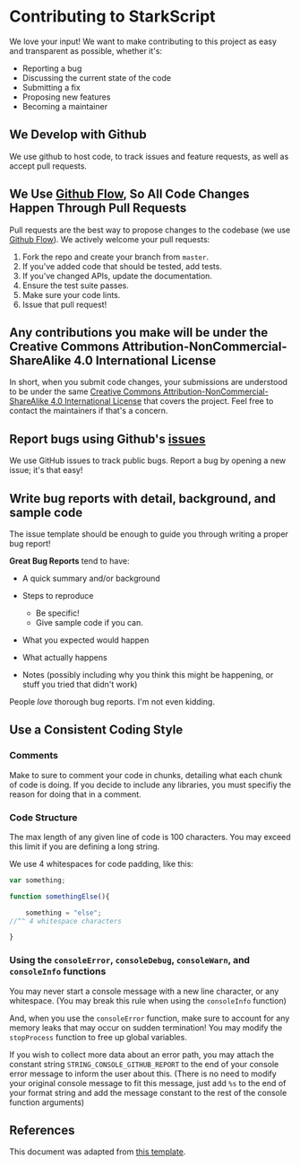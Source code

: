 # Contributing to StarkScript

We love your input! We want to make contributing to this project as easy and transparent as possible, whether it's:

- Reporting a bug
- Discussing the current state of the code
- Submitting a fix
- Proposing new features
- Becoming a maintainer

## We Develop with Github

We use github to host code, to track issues and feature requests, as well as accept pull requests.

## We Use [Github Flow](https://guides.github.com/introduction/flow/index.html), So All Code Changes Happen Through Pull Requests

Pull requests are the best way to propose changes to the codebase (we use [Github Flow](https://guides.github.com/introduction/flow/index.html)). We actively welcome your pull requests:

1. Fork the repo and create your branch from `master`.
2. If you've added code that should be tested, add tests.
3. If you've changed APIs, update the documentation.
4. Ensure the test suite passes.
5. Make sure your code lints.
6. Issue that pull request!

## Any contributions you make will be under the Creative Commons Attribution-NonCommercial-ShareAlike 4.0 International License

In short, when you submit code changes, your submissions are understood to be under the same [Creative Commons Attribution-NonCommercial-ShareAlike 4.0 International License](http://creativecommons.org/licenses/by-nc-sa/4.0/) that covers the project. Feel free to contact the maintainers if that's a concern.

## Report bugs using Github's [issues](https://github.com/EnderCommunity/StarkScript/issues/)

We use GitHub issues to track public bugs. Report a bug by opening a new issue; it's that easy!

## Write bug reports with detail, background, and sample code

The issue template should be enough to guide you through writing a proper bug report!

**Great Bug Reports** tend to have:

- A quick summary and/or background

- Steps to reproduce
  - Be specific!
  - Give sample code if you can.
- What you expected would happen
- What actually happens
- Notes (possibly including why you think this might be happening, or stuff you tried that didn't work)

People *love* thorough bug reports. I'm not even kidding.

## Use a Consistent Coding Style

### Comments

Make to sure to comment your code in chunks, detailing what each chunk of code is doing. If you decide to include any libraries, you must specifiy the reason for doing that in a comment.

### Code Structure

The max length of any given line of code is 100 characters. You may exceed this limit if you are defining a long string.

We use 4 whitespaces for code padding, like this:

```js
var something;

function somethingElse(){

    something = "else";
//^^ 4 whitespace characters

}
```

### Using the `consoleError`, `consoleDebug`, `consoleWarn`, and `consoleInfo` functions

You may never start a console message with a new line character, or any whitespace. (You may break this rule when using the `consoleInfo` function)

And, when you use the `consoleError` function, make sure to account for any memory leaks that may occur on sudden termination! You may modify the `stopProcess` function to free up global variables.

If you wish to collect more data about an error path, you may attach the constant string `STRING_CONSOLE_GITHUB_REPORT` to the end of your console error message to inform the user about this. (There is no need to modify your original console message to fit this message, just add `%s` to the end of your format string and add the message constant to the rest of the console function arguments)

## References

This document was adapted from [this template](https://gist.github.com/briandk/3d2e8b3ec8daf5a27a62).
